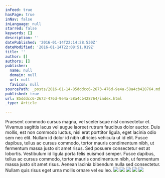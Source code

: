 ```yaml
---
inFeed: true
hasPage: true
inNav: false
inLanguage: null
starred: false
keywords: []
description: ''
datePublished: '2016-01-14T22:14:28.530Z'
dateModified: '2016-01-14T22:08:51.019Z'
title: ''
author: []
authors: []
publisher:
  name: null
  domain: null
  url: null
  favicon: null
sourcePath: _posts/2016-01-14-85dddcc6-2673-476d-9e4a-58a4cb428764.md
published: true
url: 85dddcc6-2673-476d-9e4a-58a4cb428764/index.html
_type: Article

---
```

Praesent commodo cursus magna, vel scelerisque nisl consectetur et. Vivamus sagittis lacus vel augue laoreet rutrum faucibus dolor auctor. Duis mollis, est non commodo luctus, nisi erat porttitor ligula, eget lacinia odio sem nec elit. Nullam id dolor id nibh ultricies vehicula ut id elit. Fusce dapibus, tellus ac cursus commodo, tortor mauris condimentum nibh, ut fermentum massa justo sit amet risus.
Sed posuere consectetur est at lobortis. Vestibulum id ligula porta felis euismod semper. Fusce dapibus, tellus ac cursus commodo, tortor mauris condimentum nibh, ut fermentum massa justo sit amet risus. Aenean lacinia bibendum nulla sed consectetur. Nullam quis risus eget urna mollis ornare vel eu leo.
![](https://s3-us-west-2.amazonaws.com/the-grid-img/p/5741c5f1261a897fe6e1ab8e657aeb8479a97679.jpg)
![](https://the-grid-user-content.s3-us-west-2.amazonaws.com/67f9f831-bd2b-4560-a44b-c0a4f7bb5ee3.jpg)
![](https://the-grid-user-content.s3-us-west-2.amazonaws.com/87ae412b-7050-496e-9a1f-90c1877c7540.jpg)
![](https://the-grid-user-content.s3-us-west-2.amazonaws.com/9161ffc7-f8f6-4c05-9bbb-f5c874fe7c16.jpg)
![](https://the-grid-user-content.s3-us-west-2.amazonaws.com/18a48f19-d5cf-4c75-ab82-08aff3eafb2e.jpg)